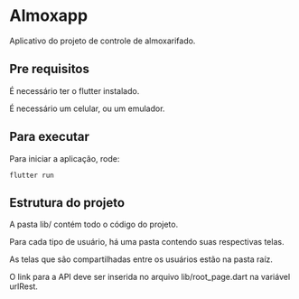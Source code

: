 # Almoxapp

Aplicativo do projeto de controle de almoxarifado.

## Pre requisitos

É necessário ter o flutter instalado.

É necessário um celular, ou um emulador.

## Para executar

Para iniciar a aplicação, rode:

    flutter run

## Estrutura do projeto

A pasta lib/ contém todo o código do projeto.

Para cada tipo de usuário, há uma pasta contendo suas respectivas telas.

As telas que são compartilhadas entre os usuários estão na pasta raíz.

O link para a API deve ser inserida no arquivo lib/root_page.dart na variável urlRest.
